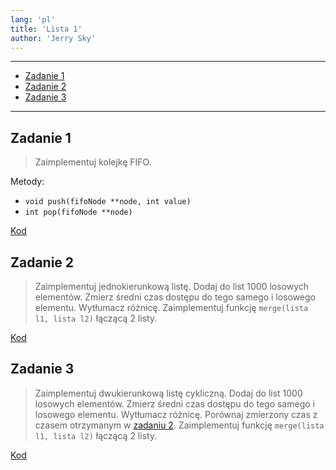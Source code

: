 ```yaml
---
lang: 'pl'
title: 'Lista 1'
author: 'Jerry Sky'
---
```


---

- [Zadanie 1](#zadanie-1)
- [Zadanie 2](#zadanie-2)
- [Zadanie 3](#zadanie-3)

---

## Zadanie 1

> Zaimplementuj kolejkę FIFO.

Metody:
  - `void push(fifoNode **node, int value)`
  - `int pop(fifoNode **node)`

[Kod](ex-1.c)


## Zadanie 2

> Zaimplementuj jednokierunkową listę. Dodaj do list 1000 losowych elementów. Zmierz średni czas dostępu do tego samego i losowego elementu. Wytłumacz różnicę. Zaimplementuj funkcję `merge(lista l1, lista l2)` łączącą 2 listy.

[Kod](ex-2.c)

## Zadanie 3

> Zaimplementuj dwukierunkową listę cykliczną. Dodaj do list 1000 losowych elementów. Zmierz średni czas dostępu do tego samego i losowego elementu. Wytłumacz różnicę. Porównaj zmierzony czas z czasem otrzymanym w [zadaniu 2](#zadanie-2). Zaimplementuj funkcję `merge(lista l1, lista l2)` łączącą 2 listy.

[Kod](ex-3.c)
